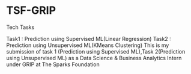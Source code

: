 # TSF-GRIP
Tech Tasks

Task1 : Prediction using Supervised ML(Linear Regression)
Task2 : Prediction using Unsupervised ML(KMeans Clustering)
This is my submission of task 1 (Prediction using Supervised ML),Task 2(Prediction using Unsupervised ML) as a Data Science & Business Analytics Intern under GRIP at The Sparks Foundation
